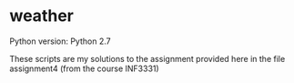 # weather
Python version: Python 2.7

These scripts are my solutions to the assignment provided here in the file assignment4 (from the course INF3331)
